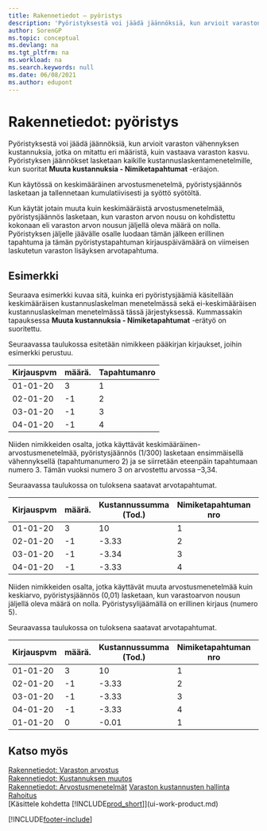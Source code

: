 ```yaml
---
title: Rakennetiedot – pyöristys
description: 'Pyöristyksestä voi jäädä jäännöksiä, kun arvioit varaston vähennyksen kustannuksia, jotka on mitattu eri määristä, kuin vastaava varaston kasvu.'
author: SorenGP
ms.topic: conceptual
ms.devlang: na
ms.tgt_pltfrm: na
ms.workload: na
ms.search.keywords: null
ms.date: 06/08/2021
ms.author: edupont
---
```

# Rakennetiedot: pyöristys
Pyöristyksestä voi jäädä jäännöksiä, kun arvioit varaston vähennyksen kustannuksia, jotka on mitattu eri määristä, kuin vastaava varaston kasvu. Pyöristyksen jäännökset lasketaan kaikille kustannuslaskentamenetelmille, kun suoritat **Muuta kustannuksia - Nimiketapahtumat** -eräajon.  

 Kun käytössä on keskimääräinen arvostusmenetelmä, pyöristysjäännös lasketaan ja tallennetaan kumulatiivisesti ja syöttö syötöltä.  

 Kun käytät jotain muuta kuin keskimääräistä arvostusmenetelmää, pyöristysjäännös lasketaan, kun varaston arvon nousu on kohdistettu kokonaan eli varaston arvon nousun jäljellä oleva määrä on nolla. Pyöristyksen jäljelle jäävälle osalle luodaan tämän jälkeen erillinen tapahtuma ja tämän pyöristystapahtuman kirjauspäivämäärä on viimeisen laskutetun varaston lisäyksen arvotapahtuma.  

## Esimerkki  
 Seuraava esimerkki kuvaa sitä, kuinka eri pyöristysjäämiä käsitellään keskimääräisen kustannuslaskelman menetelmässä sekä ei-keskimääräisen kustannuslaskelman menetelmässä tässä järjestyksessä. Kummassakin tapauksessa **Muuta kustannuksia - Nimiketapahtumat** -erätyö on suoritettu.  

 Seuraavassa taulukossa esitetään nimikkeen pääkirjan kirjaukset, joihin esimerkki perustuu.  

|Kirjauspvm|määrä.|Tapahtumanro|  
|------------------|--------------|---------------|  
|01-01-20|3|1|  
|02-01-20|-1|2|  
|03-01-20|-1|3|  
|04-01-20|-1|4|  

 Niiden nimikkeiden osalta, jotka käyttävät keskimääräinen-arvostusmenetelmää, pyöristysjäännös (1/300) lasketaan ensimmäisellä vähennyksellä (tapahtumanumero 2) ja se siirretään eteenpäin tapahtumaan numero 3. Tämän vuoksi numero 3 on arvostettu arvossa –3,34.  

 Seuraavassa taulukossa on tuloksena saatavat arvotapahtumat.  

|Kirjauspvm|määrä.|Kustannussumma (Tod.)|Nimiketapahtuman nro|Tapahtumanro|  
|------------------|--------------|----------------------------|---------------------------|---------------|  
|01-01-20|3|10|1|1|  
|02-01-20|-1|-3.33|2|2|  
|03-01-20|-1|-3.34|3|3|  
|04-01-20|-1|-3.33|4|4|  

 Niiden nimikkeiden osalta, jotka käyttävät muuta arvostusmenetelmää kuin keskiarvo, pyöristysjäännös (0,01) lasketaan, kun varastoarvon nousun jäljellä oleva määrä on nolla. Pyöristysylijäämällä on erillinen kirjaus (numero 5).  

 Seuraavassa taulukossa on tuloksena saatavat arvotapahtumat.  

|Kirjauspvm|määrä.|Kustannussumma (Tod.)|Nimiketapahtuman nro|Tapahtumanro|  
|------------------|--------------|----------------------------|---------------------------|---------------|  
|01-01-20|3|10|1|1|  
|02-01-20|-1|-3.33|2|2|  
|03-01-20|-1|-3.33|3|3|  
|04-01-20|-1|-3.33|4|4|  
|01-01-20|0|-0.01|1|5|  

## Katso myös  
 [Rakennetiedot: Varaston arvostus](design-details-inventory-costing.md)   
 [Rakennetiedot: Kustannuksen muutos](design-details-cost-adjustment.md)   
 [Rakennetiedot: Arvostusmenetelmät](design-details-costing-methods.md) [Varaston kustannusten hallinta](finance-manage-inventory-costs.md)  
 [Rahoitus](finance.md)  
 [Käsittele kohdetta [!INCLUDE[prod_short](includes/prod_short.md)]](ui-work-product.md)


[!INCLUDE[footer-include](includes/footer-banner.md)]